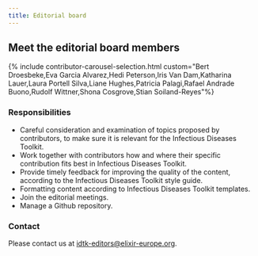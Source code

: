 ```yaml
---
title: Editorial board
---
```


## Meet the editorial board members

{% include contributor-carousel-selection.html custom="Bert Droesbeke,Eva Garcia Alvarez,Hedi Peterson,Iris Van Dam,Katharina Lauer,Laura Portell Silva,Liane Hughes,Patricia Palagi,Rafael Andrade Buono,Rudolf Wittner,Shona Cosgrove,Stian Soiland-Reyes"%}

### Responsibilities

* Careful consideration and examination of topics proposed by contributors, to make sure it is relevant for the Infectious Diseases Toolkit.
* Work together with contributors how and where their specific contribution fits best in Infectious Diseases Toolkit.
* Provide timely feedback for improving the quality of the content, according to the Infectious Diseases Toolkit style guide.
* Formatting content according to Infectious Diseases Toolkit templates.
* Join the editorial meetings.
* Manage a Github repository.

### Contact

Please contact us at idtk-editors@elixir-europe.org.
